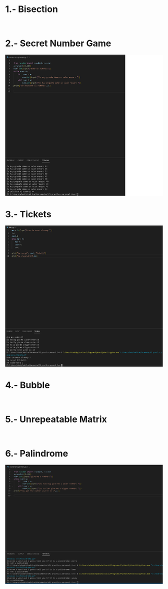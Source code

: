 
# 1.- Bisection

<img src="" width="" height=""/>

# 2.- Secret Number Game

<img src="https://github.com/UP210923/UP210923_DSA/blob/main/Works/imagenes/Numrandom.png" width="700" height="450"/>

# 3.- Tickets

<img src="https://github.com/UP210923/UP210923_DSA/blob/main/Works/imagenes/Tickets.png" width="700" height="450"/>

# 4.- Bubble

<img src="" width="" height=""/>

# 5.- Unrepeatable Matrix

<img src="" width="" height=""/>

# 6.- Palindrome

<img src="https://github.com/UP210923/UP210923_DSA/blob/main/Works/imagenes/Palindromo.png" width="900" height="380"/>
